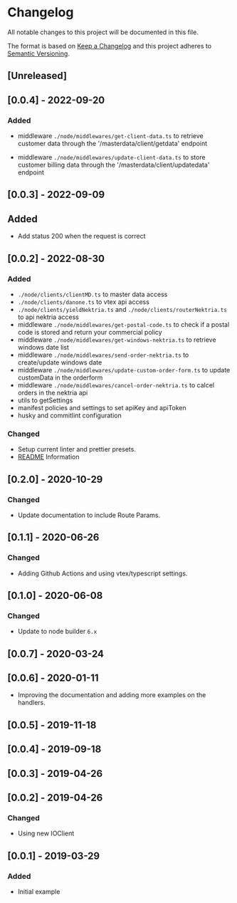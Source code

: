 # Changelog

All notable changes to this project will be documented in this file.

The format is based on [Keep a Changelog](http://keepachangelog.com/en/1.0.0/)
and this project adheres to [Semantic Versioning](http://semver.org/spec/v2.0.0.html).

## [Unreleased]

## [0.0.4] - 2022-09-20
### Added

- middleware `./node/middlewares/get-client-data.ts` to retrieve customer data through the '/masterdata/client/getdata' endpoint

- middleware `./node/middlewares/update-client-data.ts` to store customer billing data through the '/masterdata/client/updatedata' endpoint


## [0.0.3] - 2022-09-09
## Added

- Add status 200 when the request is correct

## [0.0.2] - 2022-08-30
### Added
- `./node/clients/clientMD.ts` to master data access
- `./node/clients/danone.ts` to vtex api access
- `./node/clients/yieldNektria.ts` and `./node/clients/routerNektria.ts` to api nektria access
- middleware `./node/middlewares/get-postal-code.ts` to check if a postal code is stored and return your commercial policy
- middleware `./node/middlewares/get-windows-nektria.ts` to retrieve windows date list 
- middleware `./node/middlewares/send-order-nektria.ts` to create/update windows date 
- middleware `./node/middlewares/update-custom-order-form.ts` to update customData in the orderform
- middleware `./node/middlewares/cancel-order-nektria.ts` to calcel orders in the nektria api
- utils to getSettings
- manifest policies and settings to set apiKey and apiToken
- husky and commitlint configuration

### Changed
- Setup current linter and prettier presets.
- [README](/README.md) Information

## [0.2.0] - 2020-10-29
### Changed 
- Update documentation to include Route Params.

## [0.1.1] - 2020-06-26
### Changed
- Adding Github Actions and using vtex/typescript settings.

## [0.1.0] - 2020-06-08
### Changed
- Update to node builder `6.x`

## [0.0.7] - 2020-03-24

## [0.0.6] - 2020-01-11
- Improving the documentation and adding more examples on the handlers.

## [0.0.5] - 2019-11-18

## [0.0.4] - 2019-09-18

## [0.0.3] - 2019-04-26

## [0.0.2] - 2019-04-26

### Changed
- Using new IOClient

## [0.0.1] - 2019-03-29

### Added
- Initial example
